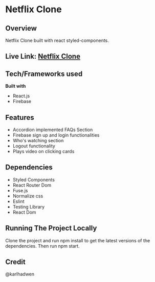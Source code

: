 # Netflix Clone

## Overview
Netflix Clone built with react styled-components.


## Live Link: [Netflix Clone](https://netflix-clone-c3de7.web.app/)


## Tech/Frameworks used
**Built with**
- React.js
- Firebase


## Features
- Accordion implemented FAQs Section
- Firebase sign up and login functionalities
- Who's watching section
- Logout functionality
- Plays video on clicking cards


## Dependencies
- Styled Components
- React Router Dom
- Fuse.js
- Normalize css
- Eslint
- Testing Library
- React Dom



## Running The Project Locally
Clone the project and run npm install to get the latest versions of the dependencies.
Then run npm start.
 

## Credit
 @karlhadwen
